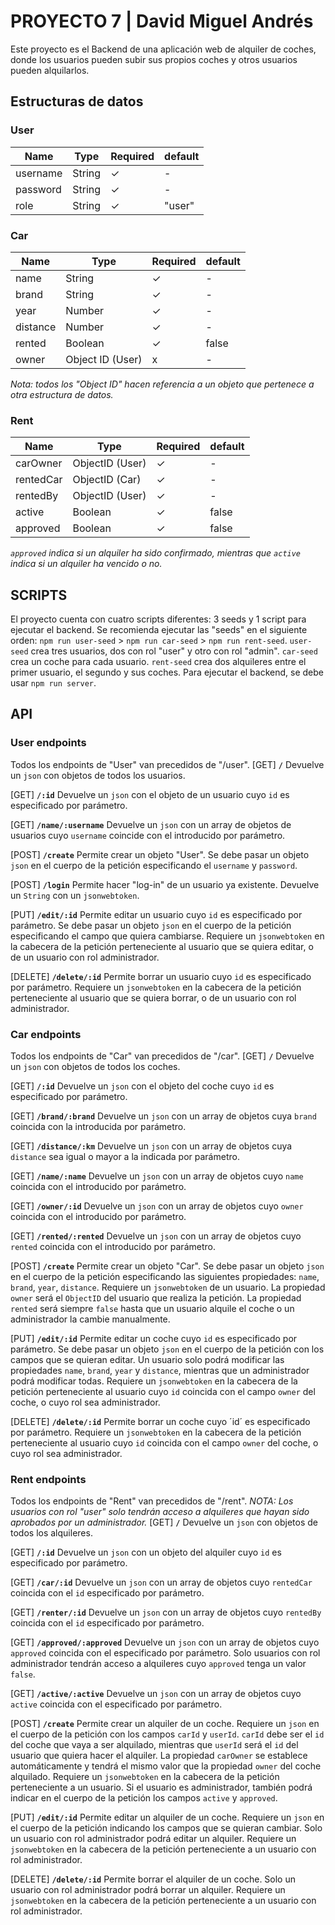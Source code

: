 # PROYECTO 7 | David Miguel Andrés

Este proyecto es el Backend de una aplicación web de alquiler de coches, donde los usuarios pueden subir sus propios coches y otros usuarios
pueden alquilarlos.

## Estructuras de datos

### User

| Name     | Type   | Required | default |
| -------- | ------ | -------- | ------- |
| username | String | ✓        | -       |
| password | String | ✓        | -       |
| role     | String | ✓        | "user"  |

### Car

| Name     | Type             | Required | default |
| -------- | ---------------- | -------- | ------- |
| name     | String           | ✓        | -       |
| brand    | String           | ✓        | -       |
| year     | Number           | ✓        | -       |
| distance | Number           | ✓        | -       |
| rented   | Boolean          | ✓        | false   |
| owner    | Object ID (User) | x        | -       |

_Nota: todos los "Object ID" hacen referencia a un objeto que pertenece a otra estructura de datos._

### Rent

| Name      | Type            | Required | default |
| --------- | --------------- | -------- | ------- |
| carOwner  | ObjectID (User) | ✓        | -       |
| rentedCar | ObjectID (Car)  | ✓        | -       |
| rentedBy  | ObjectID (User) | ✓        | -       |
| active    | Boolean         | ✓        | false   |
| approved  | Boolean         | ✓        | false   |

_`approved` indica si un alquiler ha sido confirmado, mientras que `active` indica si un alquiler ha vencido o no._

## SCRIPTS

El proyecto cuenta con cuatro scripts diferentes: 3 seeds y 1 script para ejecutar el backend. Se recomienda ejecutar las "seeds" en el
siguiente orden: `npm run user-seed` > `npm run car-seed` > `npm run rent-seed`. `user-seed` crea tres usuarios, dos con rol "user" y otro
con rol "admin". `car-seed` crea un coche para cada usuario. `rent-seed` crea dos alquileres entre el primer usuario, el segundo y sus
coches. Para ejecutar el backend, se debe usar `npm run server`.

## API

### User endpoints

Todos los endpoints de "User" van precedidos de "/user". [GET] **`/`** Devuelve un `json` con objetos de todos los usuarios.

[GET] **`/:id`** Devuelve un `json` con el objeto de un usuario cuyo `id` es especificado por parámetro.

[GET] **`/name/:username`** Devuelve un `json` con un array de objetos de usuarios cuyo `username` coincide con el introducido por
parámetro.

[POST] **`/create`** Permite crear un objeto "User". Se debe pasar un objeto `json` en el cuerpo de la petición especificando el `username`
y `password`.

[POST] **`/login`** Permite hacer "log-in" de un usuario ya existente. Devuelve un `String` con un `jsonwebtoken`.

[PUT] **`/edit/:id`** Permite editar un usuario cuyo `id` es especificado por parámetro. Se debe pasar un objeto `json` en el cuerpo de la
petición especificando el campo que quiera cambiarse. Requiere un `jsonwebtoken` en la cabecera de la petición perteneciente al usuario que
se quiera editar, o de un usuario con rol administrador.

[DELETE] **`/delete/:id`** Permite borrar un usuario cuyo `id` es especificado por parámetro. Requiere un `jsonwebtoken` en la cabecera de
la petición perteneciente al usuario que se quiera borrar, o de un usuario con rol administrador.

### Car endpoints

Todos los endpoints de "Car" van precedidos de "/car". [GET] **`/`** Devuelve un `json` con objetos de todos los coches.

[GET] **`/:id`** Devuelve un `json` con el objeto del coche cuyo `id` es especificado por parámetro.

[GET] **`/brand/:brand`** Devuelve un `json` con un array de objetos cuya `brand` coincida con la introducida por parámetro.

[GET] **`/distance/:km`** Devuelve un `json` con un array de objetos cuya `distance` sea igual o mayor a la indicada por parámetro.

[GET] **`/name/:name`** Devuelve un `json` con un array de objetos cuyo `name` coincida con el introducido por parámetro.

[GET] **`/owner/:id`** Devuelve un `json` con un array de objetos cuyo `owner` coincida con el introducido por parámetro.

[GET] **`/rented/:rented`** Devuelve un `json` con un array de objetos cuyo `rented` coincida con el introducido por parámetro.

[POST] **`/create`** Permite crear un objeto "Car". Se debe pasar un objeto `json` en el cuerpo de la petición especificando las siguientes
propiedades: `name`, `brand`, `year`, `distance`. Requiere un `jsonwebtoken` de un usuario. La propiedad `owner` será el `ObjectID` del
usuario que realiza la petición. La propiedad `rented` será siempre `false` hasta que un usuario alquile el coche o un administrador la
cambie manualmente.

[PUT] **`/edit/:id`** Permite editar un coche cuyo `id` es especificado por parámetro. Se debe pasar un objeto `json` en el cuerpo de la
petición con los campos que se quieran editar. Un usuario solo podrá modificar las propiedades `name`, `brand`, `year` y `distance`,
mientras que un administrador podrá modificar todas. Requiere un `jsonwebtoken` en la cabecera de la petición perteneciente al usuario cuyo
`id` coincida con el campo `owner` del coche, o cuyo rol sea administrador.

[DELETE] **`/delete/:id`** Permite borrar un coche cuyo ´id´ es especificado por parámetro. Requiere un `jsonwebtoken` en la cabecera de la
petición perteneciente al usuario cuyo `id` coincida con el campo `owner` del coche, o cuyo rol sea administrador.

### Rent endpoints

Todos los endpoints de "Rent" van precedidos de "/rent". _NOTA: Los usuarios con rol "user" solo tendrán acceso a alquileres que hayan sido
aprobados por un administrador._ [GET] **`/`** Devuelve un `json` con objetos de todos los alquileres.

[GET] **`/:id`** Devuelve un `json` con un objeto del alquiler cuyo `id` es especificado por parámetro.

[GET] **`/car/:id`** Devuelve un `json` con un array de objetos cuyo `rentedCar` coincida con el `id` especificado por parámetro.

[GET] **`/renter/:id`** Devuelve un `json` con un array de objetos cuyo `rentedBy` coincida con el `id` especificado por parámetro.

[GET] **`/approved/:approved`** Devuelve un `json` con un array de objetos cuyo `approved` coincida con el especificado por parámetro. Solo
usuarios con rol administrador tendrán acceso a alquileres cuyo `approved` tenga un valor `false`.

[GET] **`/active/:active`** Devuelve un `json` con un array de objetos cuyo `active` coincida con el especificado por parámetro.

[POST] **`/create`** Permite crear un alquiler de un coche. Requiere un `json` en el cuerpo de la petición con los campos `carId` y
`userId`. `carId` debe ser el `id` del coche que vaya a ser alquilado, mientras que `userId` será el `id` del usuario que quiera hacer el
alquiler. La propiedad `carOwner` se establece automáticamente y tendrá el mismo valor que la propiedad `owner` del coche alquilado.
Requiere un `jsonwebtoken` en la cabecera de la petición perteneciente a un usuario. Si el usuario es administrador, también podrá indicar
en el cuerpo de la petición los campos `active` y `approved`.

[PUT] **`/edit/:id`** Permite editar un alquiler de un coche. Requiere un `json` en el cuerpo de la petición indicando los campos que se
quieran cambiar. Solo un usuario con rol administrador podrá editar un alquiler. Requiere un `jsonwebtoken` en la cabecera de la petición
perteneciente a un usuario con rol administrador.

[DELETE] **`/delete/:id`** Permite borrar el alquiler de un coche. Solo un usuario con rol administrador podrá borrar un alquiler. Requiere
un `jsonwebtoken` en la cabecera de la petición perteneciente a un usuario con rol administrador.

